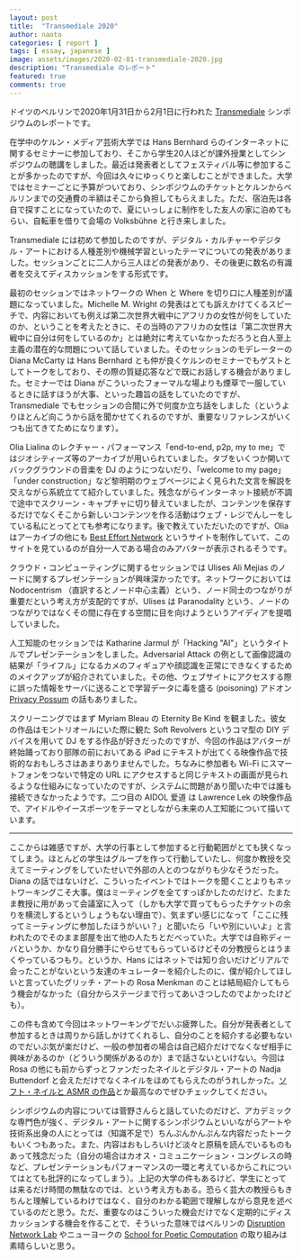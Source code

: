 ```yaml
---
layout: post
title:  "Transmediale 2020"
author: naoto
categories: [ report ]
tags: [ essay, japanese ]
image: assets/images/2020-02-01-transmediale-2020.jpg
description: "Transmediale のレポート"
featured: true
comments: true
---
```


ドイツのベルリンで2020年1月31日から2月1日に行われた [Transmediale](https://transmediale.de/) シンポジウムのレポートです。

在学中のケルン・メディア芸術大学では Hans Bernhard らのインターネットに関するセミナーに参加しており、そこから学生20人ほどが課外授業としてシンポジウムの聴講をしました。最近は発表者としてフェスティバル等に参加することが多かったのですが、今回は久々にゆっくりと楽しむことができました。大学ではセミナーごとに予算がついており、シンポジウムのチケットとケルンからベルリンまでの交通費の半額はそこから負担してもらえました。ただ、宿泊先は各自で探すことになっていたので、夏にいっしょに制作をした友人の家に泊めてもらい、自転車を借りて会場の Volksbühne と行き来しました。

Transmediale には初めて参加したのですが、デジタル・カルチャーやデジタル・アートにおける人種差別や機械学習といったテーマについての発表がありました。セッションごとに二人から三人ほどの発表があり、その後更に数名の有識者を交えてディスカッションをする形式です。

最初のセッションではネットワークの When と Where を切り口に人種差別が議題になっていました。Michelle M. Wright の発表はとても訴えかけてくるスピーチで、内容においても例えば第二次世界大戦中にアフリカの女性が何をしていたのか、ということを考えたときに、その当時のアフリカの女性は「第二次世界大戦中に自分は何をしているのか」とは絶対に考えていなかっただろうと白人至上主義の潜在的な問題について話していました。そのセッションのモデレーターの Diana McCarty は Hans Bernhard とも仲が良くケルンのセミナーでもゲストとしてトークをしており、その際の質疑応答などで既にお話しする機会がありました。セミナーでは Diana がこういったフォーマルな場よりも煙草で一服しているときに話すほうが大事、といった趣旨の話をしていたのですが、Transmediale でもセッションの合間に外で何度か立ち話をしました（というよりほとんど向こうから話を聞かせてくれるのですが、重要なリファレンスがいくつも出てきてためになります）。

Olia Lialina のレクチャー・パフォーマンス「end-to-end, p2p, my to me」ではジオシティーズ等のアーカイブが用いられていました。タブをいくつか開いてバックグラウンドの音楽を DJ のようにつないだり、「welcome to my page」「under construction」など黎明期のウェブページによく見られた文言を解説を交えながら系統立てて紹介していました。残念ながらインターネット接続が不調で途中でスクリーン・キャプチャに切り替えていましたが、コンテンツを保存するだけでなくそこから新しいコンテンツを作る活動はウェブ・レジでんしーをしている私にとってとても参考になります。後で教えていただいたのですが、Olia はアーカイブの他にも [Best Effort Network](https://best.effort.network/) というサイトを制作していて、このサイトを見ているのが自分一人である場合のみアバターが表示されるそうです。

クラウド・コンピューティングに関するセッションでは Ulises Ali Mejias のノードに関するプレゼンテーションが興味深かったです。ネットワークにおいては Nodocentrism （直訳するとノード中心主義）という、ノード同士のつながりが重要だという考え方が支配的ですが、Ulises は Paranodality という、ノードのつながりではなくその間に存在する空間に目を向けようというアイディアを提唱していました。

人工知能のセッションでは Katharine Jarmul が「Hacking "AI"」というタイトルでプレゼンテーションをしました。Adversarial Attack の例として画像認識の結果が「ライフル」になるカメのフィギュアや顔認識を正常にできなくするためのメイクアップが紹介されていました。その他、ウェブサイトにアクセスする際に誤った情報をサーバに送ることで学習データに毒を盛る (poisoning) アドオン [Privacy Possum](https://github.com/cowlicks/privacypossum) の話もありました。

スクリーニングではまず Myriam Bleau の Eternity Be Kind を観ました。彼女の作品はモントリオールにいた際に観た Soft Revolvers というコマ型の DIY デバイスを用いて DJ をする作品が好きだったのですが、今回の作品はアバターが終始踊っており部隊の前においてある iPad にテキストが出てくる映像作品で技術的なおもしろさはあまりありませんでした。ちなみに参加者も Wi-Fi にスマートフォンをつないで特定の URL にアクセスすると同じテキストの画面が見られるような仕組みになっていたのですが、システムに問題があり聞いた中では誰も接続できなかったようです。二つ目の AIDOL 爱道 は Lawrence Lek の映像作品で、アイドルやイースポーツをテーマとしながら未来の人工知能について描いています。

----

ここからは雑感ですが、大学の行事として参加すると行動範囲がとても狭くなってしまう。ほとんどの学生はグループを作って行動していたし、何度か教授を交えてミーティングをしていたせいで外部の人とのつながりも少なそうだった。Diana の話ではないけど、こういったイベントではトークを聞くことよりもネットワーキングこそ大事。僕はミーティングを全てすっぽかしたのだけど、たまたま教授に用があって会議室に入って（しかも大学で買ってもらったチケットの余りを横流しするというしょうもない理由で）、気まずい感じになって「ここに残ってミーティングに参加したほうがいい？」と聞いたら「いや別にいいよ」と言われたのでそのまま部屋を出て他の人たちとだべっていた。大学では自称ディーバというか、かなり自分勝手にやらせてもらっているけどその分教授らとはうまくやっているつもり。というか、Hans にはネットでは知り合いだけどリアルで会ったことがないという友達のキュレーターを紹介したのに、僕が紹介してほしいと言っていたグリッチ・アートの Rosa Menkman のことは結局紹介してもらう機会がなかった（自分からステージまで行ってあいさつしたのでよかったけども）。

この件も含めて今回はネットワーキングでだいぶ疲弊した。自分が発表者として参加するときは周りから話しかけてくれるし、自分のことを紹介する必要もないのでだいぶ気が楽だけど、一般の参加者の場合は自己紹介だけでなくなぜ相手に興味があるのか（どういう関係があるのか）まで話さないといけない。今回は Rosa の他にも前からずっとファンだったネイルとデジタル・アートの Nadja Buttendorf と会えただけでなくネイルをほめてもらえたのがうれしかった。[ソフト・ネイルと ASMR の作品](https://nadjabuttendorf.com/kc87/)とか最高なのでぜひチェックしてください。

シンポジウムの内容については菅野さんらと話していたのだけど、アカデミックな専門色が強く、デジタル・アートに関するシンポジウムといいながらアートや技術系出身の人にとっては（知識不足で）ちんぷんかんぷんな内容だったトークもいくつもあった。また、内容はおもしろいけど淡々と原稿を読んでいるものもあって残念だった（自分の場合はカオス・コミュニケーション・コングレスの時など、プレゼンテーションもパフォーマンスの一環と考えているからこれについてはとても批評的になってしまう）。上記の大学の件もあるけど、学生にとっては来るだけ時間の無駄なのでは、という考え方もある。恐らく芸大の教授らもきちんと理解しているわけではなく、自分のわかる範囲で理解しながら意見を述べているのだと思う。ただ、重要なのはこういった機会だけでなく定期的にディスカッションする機会を作ることで、そういった意味ではベルリンの [Disruption Network Lab](https://www.disruptionlab.org/) やニューヨークの [School for Poetic Computation](https://sfpc.io/) の取り組みは素晴らしいと思う。

